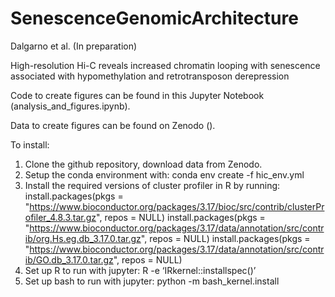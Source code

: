 # SenescenceGenomicArchitecture

Dalgarno et al. (In preparation)

High-resolution Hi-C reveals increased chromatin looping with senescence associated with hypomethylation and retrotransposon derepression

Code to create figures can be found in this Jupyter Notebook (analysis_and_figures.ipynb).

Data to create figures can be found on Zenodo ().

To install:
1. Clone the github repository, download data from Zenodo.
2. Setup the conda environment with: conda env create -f hic_env.yml
3. Install the required versions of cluster profiler in R by running: 
install.packages(pkgs = "https://www.bioconductor.org/packages/3.17/bioc/src/contrib/clusterProfiler_4.8.3.tar.gz", repos = NULL)
install.packages(pkgs = "https://www.bioconductor.org/packages/3.17/data/annotation/src/contrib/org.Hs.eg.db_3.17.0.tar.gz", repos = NULL)
install.packages(pkgs = "https://www.bioconductor.org/packages/3.17/data/annotation/src/contrib/GO.db_3.17.0.tar.gz", repos = NULL)
4. Set up R to run with jupyter: R -e ‘IRkernel::installspec()’
5. Set up bash to run with jupyter: python -m bash_kernel.install
